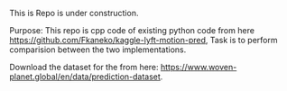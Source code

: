 This is Repo is under construction.


Purpose: This repo is cpp code of existing python code from here https://github.com/Fkaneko/kaggle-lyft-motion-pred, Task is to perform comparision between the two implementations.



Download the dataset for the from here:
https://www.woven-planet.global/en/data/prediction-dataset.




